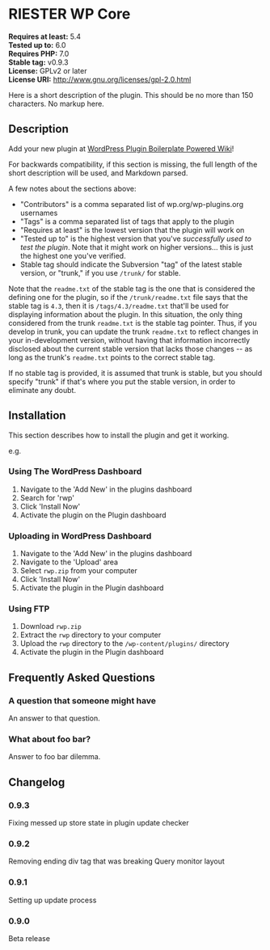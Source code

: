 # RIESTER WP Core

**Requires at least:** 5.4 \
**Tested up to:** 6.0 \
**Requires PHP:** 7.0 \
**Stable tag:** v0.9.3 \
**License:** GPLv2 or later \
**License URI:** http://www.gnu.org/licenses/gpl-2.0.html

Here is a short description of the plugin.  This should be no more than 150 characters.  No markup here.

## Description

Add your new plugin at [WordPress Plugin Boilerplate Powered Wiki](https://github.com/WPBP/WordPress-Plugin-Boilerplate-Powered/wiki/Plugin-made-with-this-Boilerplate)!

For backwards compatibility, if this section is missing, the full length of the short description will be used, and Markdown parsed.

A few notes about the sections above:

*   \"Contributors\" is a comma separated list of wp.org/wp-plugins.org usernames
*   \"Tags\" is a comma separated list of tags that apply to the plugin
*   \"Requires at least\" is the lowest version that the plugin will work on
*   \"Tested up to\" is the highest version that you\'ve *successfully used to test the plugin*. Note that it might work on higher versions... this is just the highest one you\'ve verified.
*   Stable tag should indicate the Subversion \"tag\" of the latest stable version, or \"trunk,\" if you use `/trunk/` for stable.

Note that the `readme.txt` of the stable tag is the one that is considered the defining one for the plugin, so if the `/trunk/readme.txt` file says that the stable tag is `4.3`, then it is `/tags/4.3/readme.txt` that\'ll be used for displaying information about the plugin.  In this situation, the only thing considered from the trunk `readme.txt` is the stable tag pointer.  Thus, if you develop in trunk, you can update the trunk `readme.txt` to reflect changes in your in-development version, without having that information incorrectly disclosed about the current stable version that lacks those changes -- as long as the trunk\'s `readme.txt` points to the correct stable tag.

If no stable tag is provided, it is assumed that trunk is stable, but you should specify \"trunk\" if that\'s where you put the stable version, in order to eliminate any doubt.

## Installation

This section describes how to install the plugin and get it working.

e.g.

### Using The WordPress Dashboard

1. Navigate to the \'Add New\' in the plugins dashboard
2. Search for \'rwp\'
3. Click \'Install Now\'
4. Activate the plugin on the Plugin dashboard

### Uploading in WordPress Dashboard

1. Navigate to the \'Add New\' in the plugins dashboard
2. Navigate to the \'Upload\' area
3. Select `rwp.zip` from your computer
4. Click \'Install Now\'
5. Activate the plugin in the Plugin dashboard

### Using FTP

1. Download `rwp.zip`
2. Extract the `rwp` directory to your computer
3. Upload the `rwp` directory to the `/wp-content/plugins/` directory
4. Activate the plugin in the Plugin dashboard

## Frequently Asked Questions

### A question that someone might have

An answer to that question.

### What about foo bar?

Answer to foo bar dilemma.

## Changelog

### 0.9.3

Fixing messed up store state in plugin update checker

### 0.9.2

Removing ending div tag that was breaking Query monitor layout

### 0.9.1

Setting up update process

### 0.9.0

Beta release

